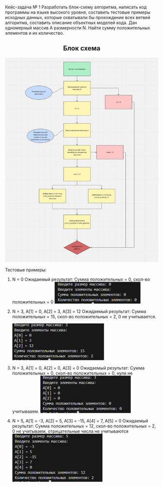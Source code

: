 Кейс-задача № 1 Разработать блок-схему алгоритма, написать код программы на языке высокого уровня, составить тестовые примеры исходных данных, которые охватывали бы прохождение всех ветвей алгоритма, составить описание объектных моделей кода. Дан одномерный массив А размерности N. Найти сумму положительных элементов и их количество.

<h2 align="center"><b>Блок схема</b></h2>

![Блок схема](image/scheme.png)

Тестовые примеры:

1. N = 0
   Ожидаемый результат: Сумма положительных = 0, скол-во положительных = 0
   ![Тестовый пример 1](image/test1.png)

2. N = 3, A[1] = 0, A[2] = 3, A[3] = 12
   Ожидаемый результат: Сумма положительных = 15, скол-во положительных = 2, 0 не учитывается.

   ![Тестовый пример 2](image/test2.png)

3. N = 3, A[1] = 0, A[2] = 0, A[3] = 0
   Ожидаемый результат: Сумма положительных = 0, скол-во положительных = 0, нули не учитывааем.
   ![Тестовый пример 3](image/test3.png)

4. N = 5, A[1] = -3, A[2] = 5, A[3] = -15, A[4] = 7, A[5] = 0
   Ожидаемый результат: Сумма положительных = 12, скол-во положительных = 2, 0 не учитываем, отрицательные числа не учитываются
   ![Тестовый пример 4](image/test4.png)

